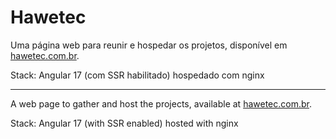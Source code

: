 # Hawetec
Uma página web para reunir e hospedar os projetos, disponível em [hawetec.com.br](https://hawetec.com.br).  
   
Stack: Angular 17 (com SSR habilitado) hospedado com nginx  
   
---  
   
A web page to gather and host the projects, available at [hawetec.com.br](https://hawetec.com.br).  
   
Stack: Angular 17 (with SSR enabled) hosted with nginx  
